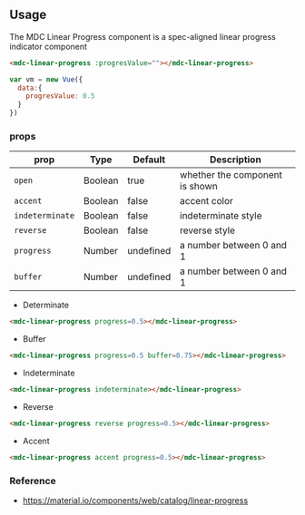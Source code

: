 ## Usage

The MDC Linear Progress component is a spec-aligned linear progress indicator 
component 


```html
<mdc-linear-progress :progresValue=""></mdc-linear-progress>
```

```javascript
var vm = new Vue({
  data:{
    progresValue: 0.5
  }
})
```

### props

| prop | Type | Default | Description |
|-------|------|---------|-------------|
|`open`|Boolean| true | whether the component is shown |
|`accent`|Boolean|false| accent color |
|`indeterminate`|Boolean|false| indeterminate style |
|`reverse`|Boolean|false| reverse style |
|`progress`|Number|undefined| a number between 0 and 1 |
|`buffer`|Number|undefined| a number between 0 and 1 |


* Determinate

```html
<mdc-linear-progress progress=0.5></mdc-linear-progress>
```

* Buffer

```html
<mdc-linear-progress progress=0.5 buffer=0.75></mdc-linear-progress>
```

* Indeterminate

```html
<mdc-linear-progress indeterminate></mdc-linear-progress>
```

* Reverse

```html
<mdc-linear-progress reverse progress=0.5></mdc-linear-progress>
```
* Accent

```html
<mdc-linear-progress accent progress=0.5></mdc-linear-progress>
```

### Reference
- <https://material.io/components/web/catalog/linear-progress>


